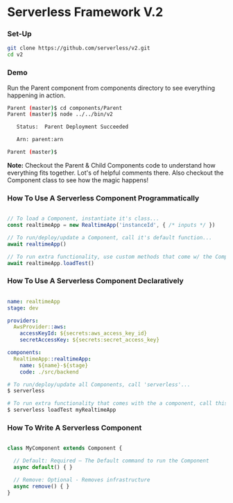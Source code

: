 # Serverless Framework V.2

### Set-Up

```bash
git clone https://github.com/serverless/v2.git
cd v2
```

### Demo

Run the Parent component from components directory to see everything happening in action.

```bash
Parent (master)$ cd components/Parent
Parent (master)$ node ../../bin/v2

   Status:  Parent Deployment Succeeded

   Arn: parent:arn

Parent (master)$
```

**Note:** Checkout the Parent & Child Components code to understand how everything fits together. Lot's of helpful comments there. Also checkout the Component class to see how the magic happens!

### How To Use A Serverless Component Programmatically

```javascript

// To load a Component, instantiate it's class...
const realtimeApp = new RealtimeApp('instanceId', { /* inputs */ })

// To run/deploy/update a Component, call it's default function...
await realtimeApp()

// To run extra functionality, use custom methods that come w/ the Component...
await realtimeApp.loadTest()
```

### How To Use A Serverless Component Declaratively

```yaml

name: realtimeApp
stage: dev

providers:
  AwsProvider::aws:
    accessKeyId: ${secrets:aws_access_key_id}
    secretAccessKey: ${secrets:secret_access_key}

components:
  RealtimeApp::realtimeApp:
    name: ${name}-${stage}
    code: ./src/backend
```

```bash
# To run/deploy/update all Components, call 'serverless'...
$ serverless

# To run extra functionality that comes with the a component, call this...
$ serverless loadTest myRealtimeApp
```

### How To Write A Serverless Component

```javascript

class MyComponent extends Component {

  // Default: Required – The Default command to run the Component
  async default() { }

  // Remove: Optional - Removes infrastructure
  async remove() { }
}

```
